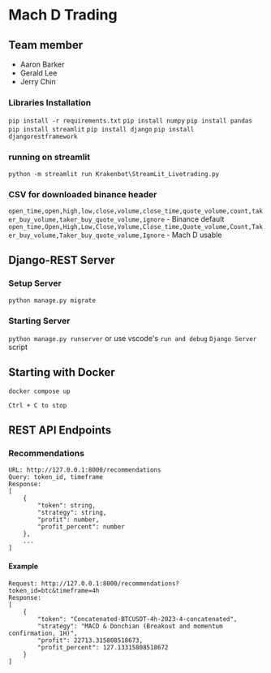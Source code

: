 # Mach D Trading
## Team member
- Aaron Barker
- Gerald Lee
- Jerry Chin

### Libraries Installation
`pip install -r requirements.txt`
`pip install numpy`
`pip install pandas`
`pip install streamlit`
`pip install django`
`pip install djangorestframework`

### running on streamlit
`python -m streamlit run Krakenbot\StreamLit_Livetrading.py`

### CSV for downloaded binance header
`open_time,open,high,low,close,volume,close_time,quote_volume,count,taker_buy_volume,taker_buy_quote_volume,ignore` - Binance default
`open_time,Open,High,Low,Close,Volume,Close_time,Quote_volume,Count,Taker_buy_volume,Taker_buy_quote_volume,Ignore` - Mach D usable

## Django-REST Server
### Setup Server
`python manage.py migrate`

### Starting Server
`python manage.py runserver` or use vscode's `run and debug` `Django Server` script

## Starting with Docker
`docker compose up`

`Ctrl + C to stop`

## REST API Endpoints
### Recommendations
```
URL: http://127.0.0.1:8000/recommendations
Query: token_id, timeframe
Response:
[
	{
		"token": string,
		"strategy": string,
		"profit": number,
		"profit_percent": number
	},
	...
]
```

#### Example
```
Request: http://127.0.0.1:8000/recommendations?token_id=btc&timeframe=4h
Response:
[
	{
		"token": "Concatenated-BTCUSDT-4h-2023-4-concatenated",
		"strategy": "MACD & Donchian (Breakout and momentum confirmation, 1H)",
		"profit": 22713.315808518673,
		"profit_percent": 127.13315808518672
	}
]
```
